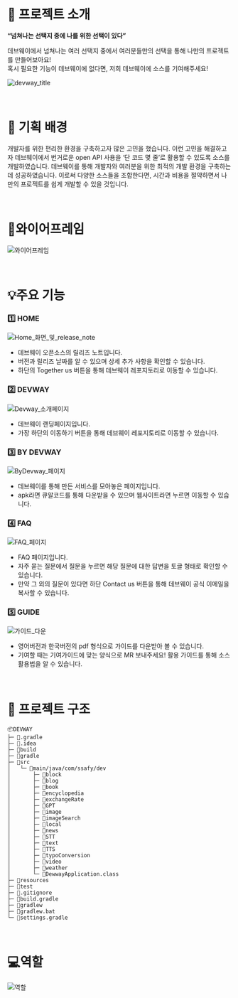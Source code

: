 # 🛫 프로젝트 소개

**“넘쳐나는 선택지 중에 나를 위한 선택이 있다”**

데브웨이에서 넘쳐나는 여러 선택지 중에서 여러분들만의 선택을 통해 나만의 프로젝트를 만들어보아요!
<br>
혹시 필요한 기능이 데브웨이에 없다면, 저희 데브웨이에 소스를 기여해주세요!
<br>

![devway_title](./assets/devway_title.png)

<br>

# 🌈 기획 배경

개발자를 위한 편리한 환경을 구축하고자 많은 고민을 했습니다. 이런 고민을 해결하고자 데브웨이에서 번거로운 open API 사용을 ‘단 코드 몇 줄’로 활용할 수 있도록 소스를 개발하였습니다. 데브웨이를 통해 개발자와 여러분을 위한 최적의 개발 환경을 구축하는 데 성공하였습니다. 이로써 다양한 소스들을 조합한다면, 시간과 비용을 절약하면서 나만의 프로젝트를 쉽게 개발할 수 있을 것입니다.

<br>

# 📜와이어프레임
![와이어프레임](./assets/와이어프레임.PNG)

<br>

# 💡주요 기능

### 1️⃣ HOME
![Home_화면_및_release_note](./assets/Home_화면_및_release_note.gif)
- 데브웨이 오픈소스의 릴리즈 노트입니다.
- 버전과 릴리즈 날짜를 알 수 있으며 상세 추가 사항을 확인할 수 있습니다.
- 하단의 Together us 버튼을 통해 데브웨이 레포지토리로 이동할 수 있습니다.

### 2️⃣ DEVWAY
![Devway_소개페이지](./assets/Devway_소개페이지.gif)
- 데브웨이 랜딩페이지입니다.
- 가장 하단의 이동하기 버튼을 통해 데브웨이 레포지토리로 이동할 수 있습니다.


### 3️⃣ BY DEVWAY
![ByDevway_페이지](./assets/ByDevway_페이지.gif)
- 데브웨이를 통해 만든 서비스를 모아놓은 페이지입니다.
- apk라면 큐알코드를 통해 다운받을 수 있으며 웹사이트라면 누르면 이동할 수 있습니다.

### 4️⃣ FAQ
![FAQ_페이지](./assets/FAQ_페이지.gif)
- FAQ 페이지입니다.
- 자주 묻는 질문에서 질문을 누르면 해당 질문에 대한 답변을 토글 형태로 확인할 수 있습니다.
- 만약 그 외의 질문이 있다면 하단 Contact us 버튼을 통해 데브웨이 공식 이메일을 복사할 수 있습니다.

### 5️⃣ GUIDE
![가이드_다운](./assets/가이드_다운.gif)
- 영어버전과 한국버전의 pdf 형식으로 가이드를 다운받아 볼 수 있습니다.
- 기여할 때는 기여가이드에 맞는 양식으로 MR 보내주세요! 활용 가이드를 통해 소스 활용법을 알 수 있습니다.

<br>

# 📂 프로젝트 구조
```
📦DEVWAY
├─ 📂.gradle
├─ 📂.idea
├─ 📂build
├─ 📂gradle
├─ 📂src
│   └─ 📂main/java/com/ssafy/dev
│       ├─ 📂block
│       ├─ 📂blog
│       ├─ 📂book
│       ├─ 📂encyclopedia
│       ├─ 📂exchangeRate
│       ├─ 📂GPT
│       ├─ 📂image
│       ├─ 📂imageSearch
│       ├─ 📂local
│       ├─ 📂news
│       ├─ 📂STT
│       ├─ 📂text
│       ├─ 📂TTS
│       ├─ 📂typoConversion
│       ├─ 📂video
│       ├─ 📂weather
│       └─ 📜DewwayApplication.class
├─ 📂resources
├─ 📂test
├─ 📜.gitignore
├─ 📜build.gradle
├─ 📜gradlew
├─ 📜gradlew.bat
└─ 📜settings.gradle
```

<br>

# 💻역할
![역할](./assets/역할.PNG)
